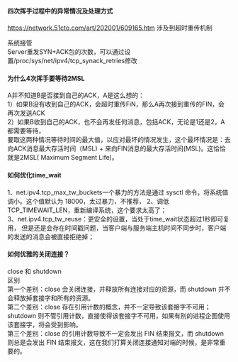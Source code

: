 #### 四次挥手过程中的异常情况及处理方式  
https://network.51cto.com/art/202001/609165.htm
涉及到超时重传机制  

系统接管  
Server重发SYN+ACK包的次数，可以通过设置/proc/sys/net/ipv4/tcp_synack_retries修改  

#### 为什么4次挥手要等待2MSL
A并不知道B是否接到自己的ACK，A是这么想的：  
1）如果B没有收到自己的ACK，会超时重传FiN，那么A再次接到重传的FIN，会再次发送ACK  
2）如果B收到自己的ACK，也不会再发任何消息，包括ACK，无论是1还是2，A都需要等待，  
要取这两种情况等待时间的最大值，以应对最坏的情况发生，这个最坏情况是：去向ACK消息最大存活时间（MSL) + 来向FIN消息的最大存活时间(MSL)。这恰恰就是2MSL( Maximum Segment Life)。  

#### 如何优化time_wait  
1、net.ipv4.tcp_max_tw_buckets一个暴力的方法是通过 sysctl 命令，将系统值调小。这个值默认为 18000，太过暴力，不推荐，
2、调低 TCP_TIMEWAIT_LEN，重新编译系统，这个要求太高了；  
3、net.ipv4.tcp_tw_reuse：更安全的设置，当处于time_wait状态超过1秒即可复用，
但是还是会存在时间戳问题，当客户端与服务端主机时间不同步时，客户端的发送的消息会被直接拒绝掉；   

#### 如何优雅的关闭连接？
close 和 shutdown  
区别  
第一个差别：close 会关闭连接，并释放所有连接对应的资源，而 shutdown 并不会释放掉套接字和所有的资源。  
第二个差别：close 存在引用计数的概念，并不一定导致该套接字不可用；shutdown 则不管引用计数，直接使得该套接字不可用，如果有别的进程企图使用该套接字，将会受到影响。  
第三个差别：close 的引用计数导致不一定会发出 FIN 结束报文，而 shutdown 则总是会发出 FIN 结束报文，这在我们打算关闭连接通知对端的时候，是非常重要的。  

